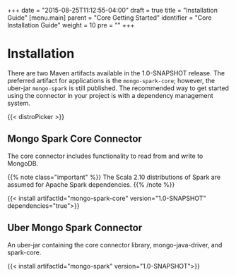 +++
date = "2015-08-25T11:12:55-04:00"
draft = true
title = "Installation Guide"
[menu.main]
  parent = "Core Getting Started"
  identifier = "Core Installation Guide"
  weight = 10
  pre = "<i class='fa'></i>"
+++

# Installation

There are two Maven artifacts available in the 1.0-SNAPSHOT release. The
preferred artifact for applications is the `mongo-spark-core`; however, the
uber-jar `mongo-spark` is still published. The recommended way to get started
using the connector in your project is with a dependency management system.

{{< distroPicker >}}

## Mongo Spark Core Connector

The core connector includes functionality to read from and write to MongoDB.

{{% note class="important" %}}
The Scala 2.10 distributions of Spark are assumed for Apache Spark
dependencies.
{{% /note %}}

{{< install artifactId="mongo-spark-core" version="1.0-SNAPSHOT" dependencies="true">}}

## Uber Mongo Spark Connector

An uber-jar containing the core connector library, mongo-java-driver, and
spark-core.

{{< install artifactId="mongo-spark" version="1.0-SNAPSHOT">}}
